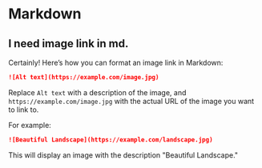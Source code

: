 # Markdown

## I need image link in md.

Certainly! Here’s how you can format an image link in Markdown:

```markdown
![Alt text](https://example.com/image.jpg)
```

Replace `Alt text` with a description of the image, and `https://example.com/image.jpg` with the actual URL of the image you want to link to.

For example:

```markdown
![Beautiful Landscape](https://example.com/landscape.jpg)
```

This will display an image with the description "Beautiful Landscape."
